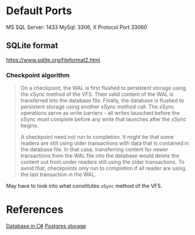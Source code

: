 # Default Ports

MS SQL Server: 1433
MySql: 3306, X Protocol Port 33060


## SQLite format

<https://www.sqlite.org/fileformat2.html>

### Checkpoint algorithm

> On a checkpoint, the WAL is first flushed to persistent storage using the xSync method of the VFS.
> Then valid content of the WAL is transferred into the database file.
> Finally, the database is flushed to persistent storage using another xSync method call.
> The xSync operations serve as write barriers - all writes launched before the xSync must complete before any write that launches after the xSync begins.
>
> A checkpoint need not run to completion.
> It might be that some readers are still using older transactions with data that is contained in the database file.
> In that case, transferring content for newer transactions from the WAL file into the database would delete the content out from under readers still using the older transactions.
> To avoid that, checkpoints only run to completion if all reader are using the last transaction in the WAL.

May have to look into what constitutes `xSync` method of the VFS.


# References

[Database in C#](https://youtu.be/4TqR8yVVjV4)
[Postgres storage](https://drew.silcock.dev/blog/how-postgres-stores-data-on-disk/)
